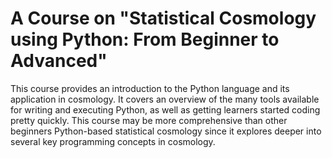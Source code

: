 # A Course on "Statistical Cosmology using Python: From Beginner to Advanced"


This course provides an introduction to the Python language and its application in cosmology. It covers an overview of the many tools available for writing and executing Python, as well as getting learners started coding pretty quickly. This course may be more comprehensive than other beginners Python-based statistical cosmology since it explores deeper into several key programming concepts in cosmology.

